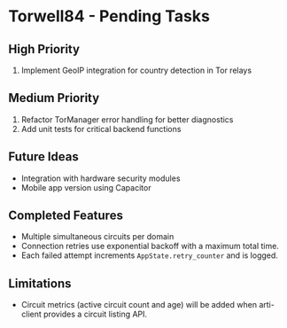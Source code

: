 # Torwell84 - Pending Tasks

## High Priority
1. Implement GeoIP integration for country detection in Tor relays

## Medium Priority
1. Refactor TorManager error handling for better diagnostics
2. Add unit tests for critical backend functions

## Future Ideas
- Integration with hardware security modules
- Mobile app version using Capacitor

## Completed Features
- Multiple simultaneous circuits per domain
- Connection retries use exponential backoff with a maximum total time.
- Each failed attempt increments `AppState.retry_counter` and is logged.

## Limitations
- Circuit metrics (active circuit count and age) will be added when arti-client provides a circuit listing API.
